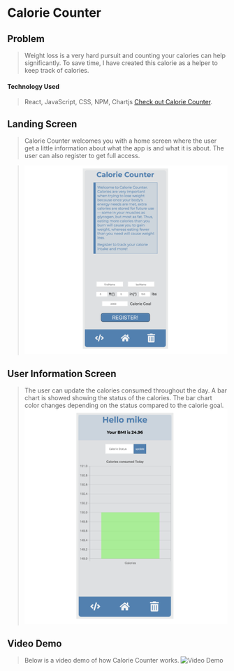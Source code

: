 # Calorie Counter

## Problem

> Weight loss is a very hard pursuit and counting your calories 
> can help significantly. 
> To save time, I have created this calorie as a helper to keep track
> of calories.

#### Technology Used

> React, JavaScript, CSS, NPM, Chartjs
> [Check out Calorie Counter](https://calorie-counter-michael-anokye.netlify.app/ "Link to Calorie Counter").

## Landing Screen

> Calorie Counter welcomes you with a home screen where the user get a little information
> about what the app is and what it is about.
> The user can also register to get full access.

> ![Calorie Counter Landing Screen](public/landingPage.png "Calorie Counter Landingpage screenshot")

## User Information Screen

> The user can update the calories consumed throughout
> the day. A bar chart is showed showing the status of the
> calories. The bar chart color changes depending 
> on the status compared to the calorie goal.
> ![User Information Screen](public/userInfo.png "User Information screenshot")

## Video Demo

> Below is a video demo of how Calorie Counter works.
> ![Video Demo](public/video-demo.gif "Video Demo")
